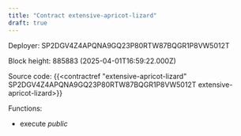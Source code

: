 ```yaml
---
title: "Contract extensive-apricot-lizard"
draft: true
---
```

Deployer: SP2DGV4Z4APQNA9GQ23P80RTW87BQGR1P8VW5012T


 



Block height: 885883 (2025-04-01T16:59:22.000Z)

Source code: {{<contractref "extensive-apricot-lizard" SP2DGV4Z4APQNA9GQ23P80RTW87BQGR1P8VW5012T extensive-apricot-lizard>}}

Functions:

* execute _public_
